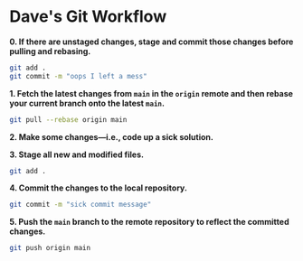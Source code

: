 # Dave's Git Workflow


__0. If there are unstaged changes, stage and commit those changes before pulling and rebasing.__
```bash
git add .
git commit -m "oops I left a mess"
```
__1. Fetch the latest changes from `main` in the `origin` remote and then rebase your current branch onto the latest `main`.__
```bash
git pull --rebase origin main
```
__2. Make some changes—i.e., code up a sick solution.__

__3. Stage all new and modified files.__
```bash
git add .
```
__4. Commit the changes to the local repository.__
```bash
git commit -m "sick commit message"
```
__5. Push the `main` branch to the remote repository to reflect the committed changes.__
```bash
git push origin main
```